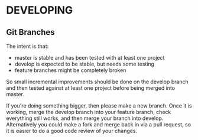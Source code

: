 DEVELOPING
==========

## Git Branches

The intent is that:

- master is stable and has been tested with at least one project
- develop is expected to be stable, but needs some testing
- feature branches might be completely broken

So small incremental improvements should be done on the develop branch
and then tested against at least one project before being merged into
master.

If you're doing something bigger, then please make a new branch.  Once
it is working, merge the develop branch into your feature branch, check
everything still works, and then merge your branch into develop.
Alternatively you could make a fork and merge back in via a pull
request, so it is easier to do a good code review of your changes.
